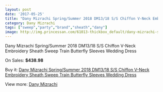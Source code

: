 ```yaml
---
layout: post
date: '2017-05-25'
title: "Dany Mizrachi Spring/Summer 2018 DM13/18 S/S Chiffon V-Neck Embroidery Sheath Sweep Train Butterfly Sleeves Wedding Dress"
category: Dany Mizrachi
tags: ["sweep","party","brand","sheath","dany"]
image: http://img.princessan.com/61013-thickbox_default/dany-mizrachi-spring-summer-2018-dm13-18-s-s-chiffon-v-neck-embroidery-sheath-sweep-train-butterfly-sleeves-wedding-dress.jpg
---
```

Dany Mizrachi Spring/Summer 2018 DM13/18 S/S Chiffon V-Neck Embroidery Sheath Sweep Train Butterfly Sleeves Wedding Dress

On Sales: **$438.98**
<a href="https://www.princessan.com/en/dany-mizrachi/27146-dany-mizrachi-spring-summer-2018-dm13-18-s-s-chiffon-v-neck-embroidery-sheath-sweep-train-butterfly-sleeves-wedding-dress.html"><amp-img layout="responsive" width="600" height="600" src="//img.princessan.com/61013-thickbox_default/dany-mizrachi-spring-summer-2018-dm13-18-s-s-chiffon-v-neck-embroidery-sheath-sweep-train-butterfly-sleeves-wedding-dress.jpg" alt="Dany Mizrachi Spring/Summer 2018 DM13/18 S/S Chiffon V-Neck Embroidery Sheath Sweep Train Butterfly Sleeves Wedding Dress 0" /></a>
<a href="https://www.princessan.com/en/dany-mizrachi/27146-dany-mizrachi-spring-summer-2018-dm13-18-s-s-chiffon-v-neck-embroidery-sheath-sweep-train-butterfly-sleeves-wedding-dress.html"><amp-img layout="responsive" width="600" height="600" src="//img.princessan.com/61017-thickbox_default/dany-mizrachi-spring-summer-2018-dm13-18-s-s-chiffon-v-neck-embroidery-sheath-sweep-train-butterfly-sleeves-wedding-dress.jpg" alt="Dany Mizrachi Spring/Summer 2018 DM13/18 S/S Chiffon V-Neck Embroidery Sheath Sweep Train Butterfly Sleeves Wedding Dress 1" /></a>
<a href="https://www.princessan.com/en/dany-mizrachi/27146-dany-mizrachi-spring-summer-2018-dm13-18-s-s-chiffon-v-neck-embroidery-sheath-sweep-train-butterfly-sleeves-wedding-dress.html"><amp-img layout="responsive" width="600" height="600" src="//img.princessan.com/61016-thickbox_default/dany-mizrachi-spring-summer-2018-dm13-18-s-s-chiffon-v-neck-embroidery-sheath-sweep-train-butterfly-sleeves-wedding-dress.jpg" alt="Dany Mizrachi Spring/Summer 2018 DM13/18 S/S Chiffon V-Neck Embroidery Sheath Sweep Train Butterfly Sleeves Wedding Dress 2" /></a>
<a href="https://www.princessan.com/en/dany-mizrachi/27146-dany-mizrachi-spring-summer-2018-dm13-18-s-s-chiffon-v-neck-embroidery-sheath-sweep-train-butterfly-sleeves-wedding-dress.html"><amp-img layout="responsive" width="600" height="600" src="//img.princessan.com/61015-thickbox_default/dany-mizrachi-spring-summer-2018-dm13-18-s-s-chiffon-v-neck-embroidery-sheath-sweep-train-butterfly-sleeves-wedding-dress.jpg" alt="Dany Mizrachi Spring/Summer 2018 DM13/18 S/S Chiffon V-Neck Embroidery Sheath Sweep Train Butterfly Sleeves Wedding Dress 3" /></a>
<a href="https://www.princessan.com/en/dany-mizrachi/27146-dany-mizrachi-spring-summer-2018-dm13-18-s-s-chiffon-v-neck-embroidery-sheath-sweep-train-butterfly-sleeves-wedding-dress.html"><amp-img layout="responsive" width="600" height="600" src="//img.princessan.com/61014-thickbox_default/dany-mizrachi-spring-summer-2018-dm13-18-s-s-chiffon-v-neck-embroidery-sheath-sweep-train-butterfly-sleeves-wedding-dress.jpg" alt="Dany Mizrachi Spring/Summer 2018 DM13/18 S/S Chiffon V-Neck Embroidery Sheath Sweep Train Butterfly Sleeves Wedding Dress 4" /></a>

Buy it: [Dany Mizrachi Spring/Summer 2018 DM13/18 S/S Chiffon V-Neck Embroidery Sheath Sweep Train Butterfly Sleeves Wedding Dress](https://www.princessan.com/en/dany-mizrachi/27146-dany-mizrachi-spring-summer-2018-dm13-18-s-s-chiffon-v-neck-embroidery-sheath-sweep-train-butterfly-sleeves-wedding-dress.html "Dany Mizrachi Spring/Summer 2018 DM13/18 S/S Chiffon V-Neck Embroidery Sheath Sweep Train Butterfly Sleeves Wedding Dress")

View more: [Dany Mizrachi](https://www.princessan.com/en/253-dany-mizrachi "Dany Mizrachi")